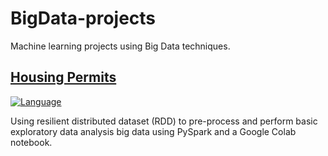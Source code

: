 # BigData-projects

Machine learning projects using Big Data techniques.

## [Housing Permits](https://github.com/jennbushey/BigData-projects/tree/main/housing-permits)

[![Language](https://img.shields.io/badge/language-PySpark-blue.svg)](https://www.python.org/)

Using resilient distributed dataset (RDD) to pre-process and perform basic exploratory data analysis big data using PySpark and a Google Colab notebook.
